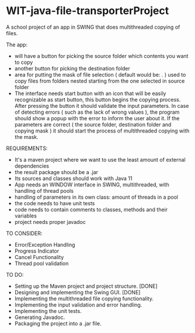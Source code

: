 # WIT-java-file-transporterProject
A school project of an app in SWING that does multithreaded copying of files.


The app: 
- will have a button for picking the source folder which contents you want to copy
- another button for picking the destination folder
- area for putting the mask of file selection ( default would be: *.* ) used to copy files from folders nested starting from the one selected in source folder
- The interface needs start button with an icon that will be easily recognizable as start button, this button begins the copying process. After pressing the button it should validate the input parameters. In case of detecting errors  ( such as the lack of wrong values ), the program should show a popup with the error to inform the user about it. If the parameters are correct ( the source folder, destination folder and copying mask ) it should start the process of multithreaded copying with the mask.

REQUIREMENTS:

- It's a maven project where we want to use the least amount of external dependencies 
- the result package should be a .jar 
- Its sources and classes should work with Java 11
- App needs an WINDOW interface in SWING, multithreaded, with handling of thread pools
- handling of parameters in its own class: amount of threads in a pool
- the code needs to have unit tests
- code needs to contain comments to classes, methods and their variables
- project needs proper javadoc

TO CONSIDER: 

- Error/Exception Handling
- Progress Indicator
- Cancel Functionality
- Thread pool validation

TO DO:

- Setting up the Maven project and project structure. [DONE]
- Designing and implementing the Swing GUI. [DONE]
- Implementing the multithreaded file copying functionality.
- Implementing the input validation and error handling.
- Implementing the unit tests.
- Generating Javadoc.
- Packaging the project into a .jar file.
